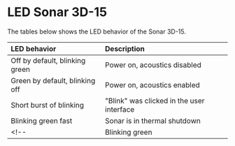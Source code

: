 
# LED Sonar 3D-15

The tables below shows the LED behavior of the Sonar 3D-15.

| LED behavior          | Description                   |
| :---------------------| :-----------------------------|
| Off by default, blinking green  | Power on, acoustics disabled               |
| Green by default, blinking off  | Power on, acoustics enabled               |
| Short burst of blinking  | "Blink" was clicked in the user interface                |
| Blinking green fast   | Sonar is in thermal shutdown  |
<!-- | Blinking green    | Acoustics are active  | -->
